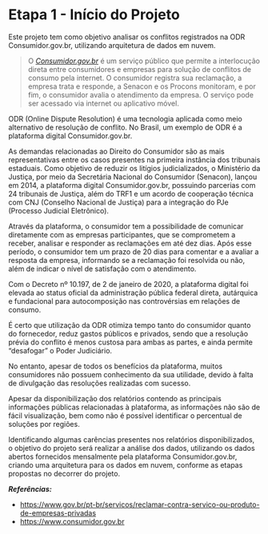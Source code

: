 
# Etapa 1 - Início do Projeto


Este projeto tem como objetivo analisar os conflitos registrados na ODR Consumidor.gov.br, utilizando arquitetura de dados em nuvem.

> O [_Consumidor.gov.br_](http://consumidor.gov.br/) é um serviço
> público que permite a interlocução direta entre consumidores e
> empresas para solução de conflitos de consumo pela internet. O
> consumidor registra sua reclamação, a empresa trata e responde, a
> Senacon e os Procons monitoram, e por fim, o consumidor avalia o
> atendimento da empresa. O serviço pode ser acessado via internet ou
> aplicativo móvel.

ODR (Online Dispute Resolution) é uma tecnologia aplicada como meio alternativo de resolução de conflito. No Brasil, um exemplo de ODR é a plataforma digital Consumidor.gov.br.

As demandas relacionadas ao Direito do Consumidor são as mais representativas entre os casos presentes na primeira instância dos tribunais estaduais. Como objetivo de reduzir os litígios judicializados, o Ministério da Justiça, por meio da Secretária Nacional do Consumidor (Senacon), lançou em 2014, a plataforma digital Consumidor.gov.br, possuindo parcerias com 24 tribunais de Justiça, além do TRF1 e um acordo de cooperação técnica com CNJ (Conselho Nacional de Justiça) para a integração do PJe (Processo Judicial Eletrônico).

Através da plataforma, o consumidor tem a possibilidade de comunicar diretamente com as empresas participantes, que se comprometem a receber, analisar e responder as reclamações em até dez dias. Após esse período, o consumidor tem um prazo de 20 dias para comentar e a avaliar a resposta da empresa, informando se a reclamação foi resolvida ou não, além de indicar o nível de satisfação com o atendimento.

Com o Decreto nº 10.197, de 2 de janeiro de 2020, a plataforma digital foi elevada ao status oficial da administração pública federal direta, autárquica e fundacional para autocomposição nas controvérsias em relações de consumo.

É certo que utilização da ODR otimiza tempo tanto do consumidor quanto do fornecedor, reduz gastos públicos e privados, sendo que a resolução prévia do conflito é menos custosa para ambas as partes, e ainda permite “desafogar” o Poder Judiciário.

No entanto, apesar de todos os benefícios da plataforma, muitos consumidores não possuem conhecimento da sua utilidade, devido à falta de divulgação das resoluções realizadas com sucesso.

Apesar da disponibilização dos relatórios contendo as principais informações públicas relacionadas à plataforma, as informações não são de fácil visualização, bem como não é possível identificar o percentual de soluções por regiões.

Identificando algumas carências presentes nos relatórios disponibilizados, o objetivo do projeto será realizar a análise dos dados, utilizando os dados abertos fornecidos mensalmente pela plataforma Consumidor.gov.br, criando uma arquitetura para os dados em nuvem, conforme as etapas propostas no decorrer do projeto. 



***Referências:***
 - https://www.gov.br/pt-br/servicos/reclamar-contra-servico-ou-produto-de-empresas-privadas
 - https://www.consumidor.gov.br
